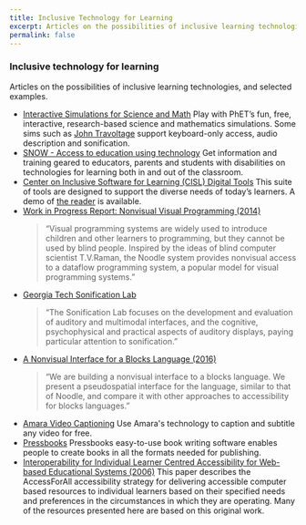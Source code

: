 ```yaml
---
title: Inclusive Technology for Learning
excerpt: Articles on the possibilities of inclusive learning technologies, and selected examples.
permalink: false
---
```


### Inclusive technology for learning

Articles on the possibilities of inclusive learning technologies, and selected examples.

* [Interactive Simulations for Science and Math](https://phet.colorado.edu/en/accessibility/prototypes)
  Play with PhET’s fun, free, interactive, research-based science and mathematics simulations. Some sims such as
  [John Travoltage](https://phet.colorado.edu/sims/html/john-travoltage/latest/john-travoltage_en.html) support
  keyboard-only access, audio description and sonification.
* [SNOW - Access to education using technology](https://snow.idrc.ocadu.ca/)
  Get information and training geared to educators, parents and students with disabilities on technologies for learning
  both in and out of the classroom.
* [Center on Inclusive Software for Learning (CISL) Digital Tools](http://cisl.cast.org/)
  This suite of tools are designed to support the diverse needs of today’s learners. A demo of
  [the reader](http://cisl-demo.cast.org/index.html) is available.
* [Work in Progress Report: Nonvisual Visual Programming (2014)](http://www.ppig.org/sites/default/files/2014-PPIG-25th-Lewis.pdf)
  > “Visual programming systems are widely used to introduce children and other learners to programming, but they cannot
    be used by blind people. Inspired by the ideas of blind computer scientist T.V.Raman, the Noodle system provides
    nonvisual access to a dataflow programming system, a popular model for visual programming systems.”
* [Georgia Tech Sonification Lab](http://sonify.psych.gatech.edu/)
  > “The Sonification Lab focuses on the development and evaluation of auditory and multimodal interfaces, and the
    cognitive, psychophysical and practical aspects of auditory displays, paying particular attention to sonification.”
* [A Nonvisual Interface for a Blocks Language (2016)](http://www.ppig.org/library/paper/nonvisual-interface-blocks-language)
  > “We are building a nonvisual interface to a blocks language. We present a pseudospatial interface for the language,
    similar to that of Noodle, and compare it with other approaches to accessibility for blocks languages.”
* [Amara Video Captioning](https://amara.org/en/)
  Use Amara's technology to caption and subtitle any video for free.
* [Pressbooks](https://pressbooks.com/)
  Pressbooks easy-to-use book writing software enables people to create books in all the formats needed for publishing.
* [Interoperability for Individual Learner Centred Accessibility for Web-based Educational Systems (2006)](http://www.jstor.org/stable/pdf/jeductechsoci.9.4.215.pdf)
  This paper describes the AccessForAll accessibility strategy for delivering accessible computer based resources to
  individual learners based on their specified needs and preferences in the circumstances in which they are operating.
  Many of the resources presented here are based on this original work.
